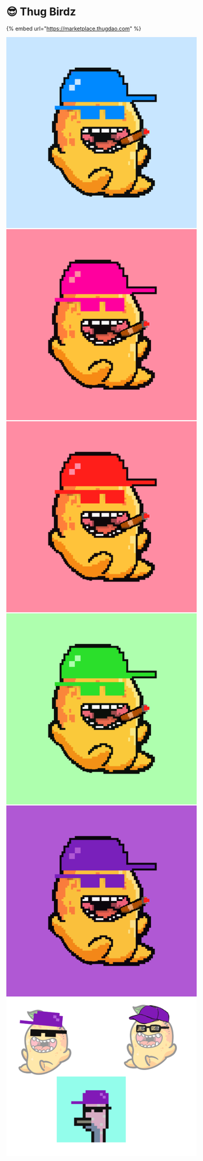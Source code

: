 # 😎 Thug Birdz

{% embed url="https://marketplace.thugdao.com" %}

![](<../../.gitbook/assets/image (6) (1).png>)![](<../../.gitbook/assets/image (10) (1).png>)![](<../../.gitbook/assets/image (8) (1).png>)![](<../../.gitbook/assets/image (7) (1).png>)![](<../../.gitbook/assets/image (1).png>)![](<../../.gitbook/assets/image (5).png>)


